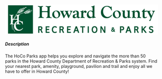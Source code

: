 ![HCRP](https://github.com/yphasukyued/HoCo_Parks/blob/master/iOSHoCoParks/HCRPLogo_Green.png)
##### Description

The HoCo Parks app helps you explore and navigate the more than 50 parks in the Howard County Department of Recreation & Parks system. Find your nearest park, amenity, playground, pavilion and trail and enjoy all we have to offer in Howard County!
